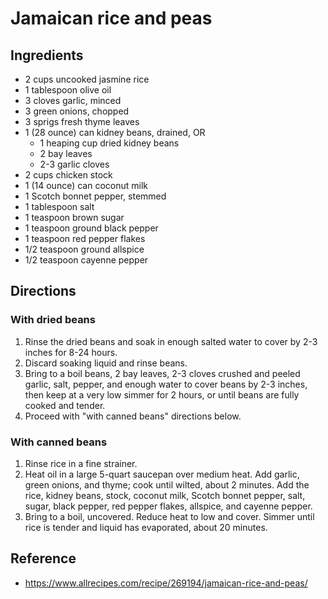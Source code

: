 # Jamaican rice and peas

## Ingredients

* 2 cups uncooked jasmine rice
* 1 tablespoon olive oil
* 3 cloves garlic, minced
* 3 green onions, chopped
* 3 sprigs fresh thyme leaves
* 1 (28 ounce) can kidney beans, drained, OR
  * 1 heaping cup dried kidney beans
  * 2 bay leaves
  * 2-3 garlic cloves
* 2 cups chicken stock
* 1 (14 ounce) can coconut milk
* 1 Scotch bonnet pepper, stemmed
* 1 tablespoon salt
* 1 teaspoon brown sugar
* 1 teaspoon ground black pepper
* 1 teaspoon red pepper flakes
* 1/2 teaspoon ground allspice
* 1/2 teaspoon cayenne pepper

## Directions

### With dried beans

1. Rinse the dried beans and soak in enough salted water to cover by 2-3 inches
   for 8-24 hours.
2. Discard soaking liquid and rinse beans.
3. Bring to a boil beans, 2 bay leaves, 2-3 cloves crushed and peeled garlic,
   salt, pepper, and enough water to cover beans by 2-3 inches, then keep at a
   very low simmer for 2 hours, or until beans are fully cooked and tender.
4. Proceed with "with canned beans" directions below.

### With canned beans

1. Rinse rice in a fine strainer.
2. Heat oil in a large 5-quart saucepan over medium heat. Add garlic, green
   onions, and thyme; cook until wilted, about 2 minutes. Add the rice, kidney
   beans, stock, coconut milk, Scotch bonnet pepper, salt, sugar, black pepper,
   red pepper flakes, allspice, and cayenne pepper.
3. Bring to a boil, uncovered. Reduce heat to low and cover. Simmer until rice
   is tender and liquid has evaporated, about 20 minutes.

## Reference

* <https://www.allrecipes.com/recipe/269194/jamaican-rice-and-peas/>
